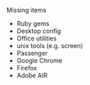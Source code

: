 Missing items

* Ruby gems
* Desktop config
* Office utilities
* unix tools (e.g. screen)
* Passenger
* Google Chrome
* Firefox
* Adobe AIR

